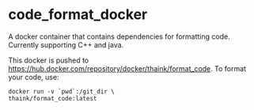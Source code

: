 # code_format_docker

A docker container that contains dependencies for formatting code. Currently supporting C++ and java.

This docker is pushed to https://hub.docker.com/repository/docker/thaink/format_code.
To format your code, use:

```
docker run -v `pwd`:/git_dir \
thaink/format_code:latest
```
